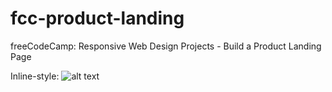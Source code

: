 # fcc-product-landing
 freeCodeCamp: Responsive Web Design Projects - Build a Product Landing Page

Inline-style: 
![alt text](https://eluizatsuda.github.io/image/product-landing/Canva-m.png "Screenshot")

